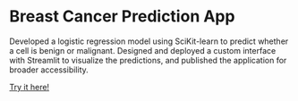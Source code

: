 # Breast Cancer Prediction App

Developed a logistic regression model using SciKit-learn to predict whether a cell is benign or malignant. Designed and deployed a custom interface with Streamlit to visualize the predictions, and published the application for broader accessibility.

[Try it here!](https://breast-cancer-prediction-app-garrison.streamlit.app)

